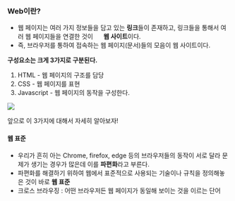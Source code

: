 ### Web이란?

-   웹 페이지는 여러 가지 정보들을 담고 있는 **링크**들이 존재하고, 링크들을 통해서 여러 웹 페이지들을 연결한 것이      **웹 사이트**이다.
-   즉, 브라우저를 통하여 접속하는 웹 페이지(문서)들의 모음이 웹 사이트이다.

**구성요소는 크게 3가지로 구분된다.**

1.  HTML - 웹 페이지의 구조를 담당
2.  CSS - 웹 페이지를 표현
3.  Javascript - 웹 페이지의 동작을 구성한다.

![](https://blog.kakaocdn.net/dn/bIJinR/btrI4VOuKjS/2kdadh7qgbG0jmOYJlHZt0/img.png)

앞으로 이 3가지에 대해서 자세히 알아보자!

#### 웹 표준

-   우리가 흔히 아는 Chrome, firefox, edge 등의 브라우저들의 동작이 서로 달라 문제가 생기는 경우가 많은데 이를 **파편화**라고 부른다.
-   파편화를 해결하기 위하여 웹에서 표준적으로 사용되는 기술이나 규칙을 정의해놓은 것이 바로 **웹 표준**
-   크로스 브라우징 : 어떤 브라우저든 웹 페이지가 동일해 보이는 것을 이르는 단어
